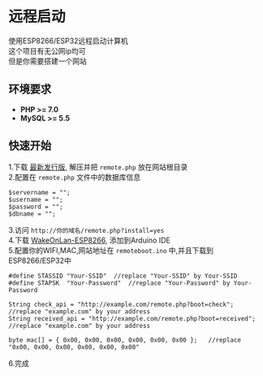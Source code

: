 # 远程启动
使用ESP8266/ESP32远程启动计算机  
这个项目有无公网ip均可  
但是你需要搭建一个网站  
## 环境要求
- **PHP >= 7.0**
- **MySQL >= 5.5**

## 快速开始
1.下载 [最新发行版](https://github.com/hank9999/Remoteboot/releases), 解压并把 `remote.php` 放在网站根目录  
2.配置在 `remote.php` 文件中的数据库信息  
```
$servername = "";
$username = "";
$password = "";
$dbname = "";
```
3.访问 `http://你的域名/remote.php?install=yes`  
4.下载 [WakeOnLan-ESP8266](https://github.com/koenieee/WakeOnLan-ESP8266/archive/master.zip), 添加到Arduino IDE  
5.配置你的WIFI,MAC,网站地址在 `remoteboot.ino` 中,并且下载到ESP8266/ESP32中  
```
#define STASSID "Your-SSID"  //replace "Your-SSID" by Your-SSID
#define STAPSK  "Your-Password"  //replace "Your-Password" by Your-Password
```
```
String check_api = "http://example.com/remote.php?boot=check";  //replace "example.com" by your address
String received_api = "http://example.com/remote.php?boot=received";  //replace "example.com" by your address
```
```
byte mac[] = { 0x00, 0x00, 0x00, 0x00, 0x00, 0x00 };   //replace "0x00, 0x00, 0x00, 0x00, 0x00, 0x00"
```
6.完成  